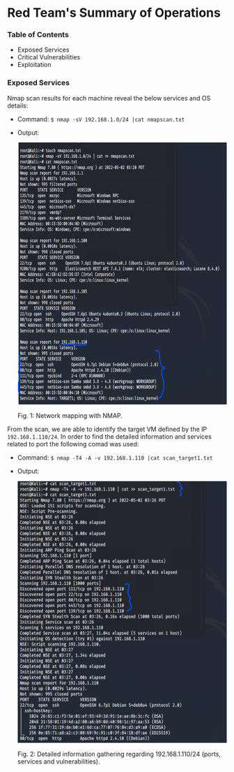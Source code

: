 # Red Team's Summary of Operations

### Table of Contents
- Exposed Services
- Critical Vulnerabilities
- Exploitation

### Exposed Services
Nmap scan results for each machine reveal the below services and OS details:
- Command: `$ nmap -sV 192.168.1.0/24 |cat nmapscan.txt`
- Output: 
  
  <img src="https://github.com/NZS-USYD/CySec-Project-3-/blob/main/Red%20Team%20Operations/Fig.%201.%20NMAP%20scan-Discovery.PNG" width="500" height="600">
  
  Fig. 1: Network mapping with NMAP.
 
 From the scan, we are able to identify the target VM defined by the IP `192.168.1.110/24`.
 In order to find the detailed information and services related to port the following comad was used:
 
- Command: `$ nmap -T4 -A -v 192.168.1.110 |cat scan_target1.txt`
- Output: 
  
  <img src="https://github.com/NZS-USYD/CySec-Project-3-/blob/main/Red%20Team%20Operations/Fig.%202.%20NMAP%20scan-%20Port%20Discovery%20Of%20Target%201(192.168.1.110).PNG" width="500" height="600">
  
  Fig. 2: Detailed information gathering regarding 192.168.1.110/24 (ports, services and vulnerabilities).
